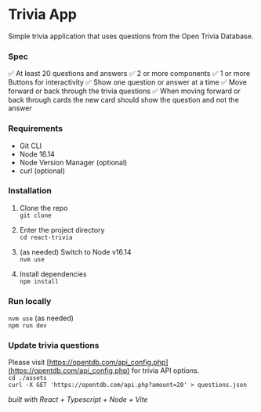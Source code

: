 # Trivia App

Simple trivia application that uses questions from the Open Trivia Database.

### Spec

✅ At least 20 questions and answers
✅ 2 or more components
✅ 1 or more Buttons for interactivity
✅ Show one question or answer at a time
✅ Move forward or back through the trivia questions
✅ When moving forward or back through cards the new card should show the question and not the answer

### Requirements

- Git CLI
- Node 16.14
- Node Version Manager (optional)
- curl (optional)

### Installation

1. Clone the repo  
   `git clone`

2. Enter the project directory  
   `cd react-trivia`

3. (as needed) Switch to Node v16.14  
   `nvm use`

4. Install dependencies  
   `npm install`

### Run locally

`nvm use` (as needed)  
`npm run dev`

### Update trivia questions

Please visit [https://opentdb.com/api_config.php](https://opentdb.com/api_config.php) for trivia API options.  
`cd ./assets`  
`curl -X GET 'https://opentdb.com/api.php?amount=20' > questions.json`

_built with React + Typescript + Node + Vite_
